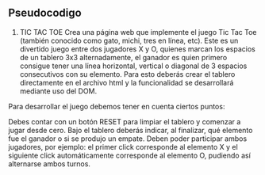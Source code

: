 ## Pseudocodigo

1. TIC TAC TOE
Crea una página web que implemente el juego Tic Tac Toe (también conocido como gato, michi, tres en línea, etc). Este es un divertido juego entre dos jugadores X y O, quienes marcan los espacios de un tablero 3x3 alternadamente, el ganador es quien primero consigue tener una línea horizontal, vertical o diagonal de 3 espacios consecutivos con su elemento. Para esto deberás crear el tablero directamente en el archivo html y la funcionalidad se desarrollará mediante uso del DOM.

Para desarrollar el juego debemos tener en cuenta ciertos puntos:

Debes contar con un botón RESET para limpiar el tablero y comenzar a jugar desde cero.
Bajo el tablero deberás indicar, al finalizar, qué elemento fue el ganador o si se produjo un empate.
Deben poder participar ambos jugadores, por ejemplo: el primer click corresponde al elemento X y el siguiente click automáticamente corresponde al elemento O, pudiendo así alternarse ambos turnos.

